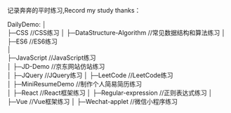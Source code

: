 记录奔奔的平时练习,Record my study thanks： </br>

DailyDemo:
│  
├─CSS                       //CSS练习
│
├─DataStructure-Algorithm   //常见数据结构和算法练习 
│  
├─ES6                       //ES6练习            
│  
├─JavaScript                //JavaScript练习  
│
├─JD-Demo                   //京东网站仿站练习  
│
├─JQuery                    //JQuery练习
│
├─LeetCode                  //LeetCode练习  
│
├─MiniResumeDemo            //制作个人简易简历练习  
│
├─React                     //React框架练习
│
├─Regular-expression        //正则表达式练习
│
├─Vue                       //Vue框架练习 
│
├─Wechat-applet             //微信小程序练习 